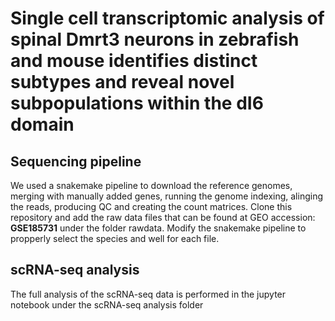 # Single cell transcriptomic analysis of spinal Dmrt3 neurons in zebrafish and mouse identifies distinct subtypes and reveal novel subpopulations within the dI6 domain

## Sequencing pipeline
We used a snakemake pipeline to download the reference genomes, merging with manually added genes, running the genome indexing, alinging the reads, producing QC and creating the count matrices. Clone this repository and add the raw data files that can be found at GEO accession: **GSE185731** under the folder rawdata. Modify the snakemake pipeline to propperly select the species and well for each file.


## scRNA-seq analysis
The full analysis of the scRNA-seq data is performed in the jupyter notebook under the scRNA-seq analysis folder
